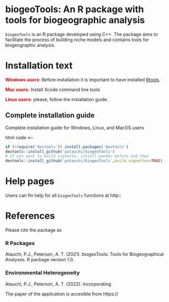 # biogeoTools: An R package with tools for biogeographic analysis 
`biogeoTools` is an R package developed using C++. The package aims to facilitate the process of building niche models and contains tools for biogeographic analysis.

# Installation text

<span style="color:red">**Windows users:**</span> Before installation it is important to have installed [Rtools](https://cran.r-project.org/bin/windows/Rtools/).

<span style="color:red">**Mac users:**</span> Install Xcode command line tools 

<span style="color:red">**Linux users:**</span> please, follow the installation guide.

## Complete installation guide

Complete installation guide for Windows, Linux, and MacOS users 


html code <--

```r
if (!require('devtools')) install.packages('devtools')
devtools::install_github('patauchi/biogeoTools')
# If you want to build vignette, install pandoc before and then
devtools::install_github('patauchi/biogeoTools',build_vignettes=TRUE)
```

# Help pages

Users can fin help for all `biogeoTools` functions at http::

# References
Please cite the package as

### R Packages
Atauchi, P.J., Peterson, A. T. (2021). biogeoTools: Tools for Biogeographical Analyses. R package version 1.0.

### Environmental Heterogeneity
Atauchi, P.J., Peterson, A. T. (2022). Incorporating 


The paper of the application is accesible from https://

